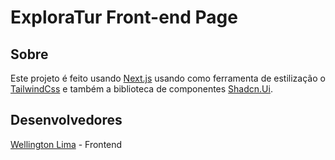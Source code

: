 
# ExploraTur Front-end Page



## Sobre

Este projeto é feito usando [Next.js](https://nextjs.org/) usando como ferramenta de estilização o [TailwindCss](https://tailwindcss.com/) e também a biblioteca de componentes [Shadcn.Ui](https://tailwindcss.com/).


## Desenvolvedores
[Wellington Lima](https://github.com/zWellingtonLima) - Frontend